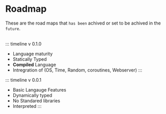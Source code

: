 
# Roadmap
These are the road maps that `has been` achived or set to be achived in the `future`.
<br>
<br>

::: timeline v 0.1.0
- Language maturity
- Statically Typed
- **Compiled** Language
- Intregration of (OS, Time, Random, coroutines, Webserver)
:::

::: timeline v 0.0.1
- Basic Langauge Features
- Dynamically typed
- No Standared libraries
- Interpreted
:::
